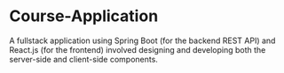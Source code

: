 # Course-Application
A fullstack application using Spring Boot (for the backend REST API) and React.js (for the frontend) involved designing and developing both the server-side and client-side components.
